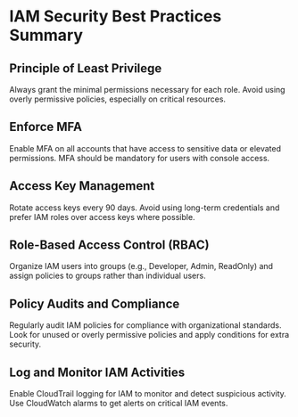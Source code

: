 # IAM Security Best Practices Summary

## Principle of Least Privilege
Always grant the minimal permissions necessary for each role. Avoid using overly permissive policies, especially on critical resources.

## Enforce MFA
Enable MFA on all accounts that have access to sensitive data or elevated permissions. MFA should be mandatory for users with console access.

## Access Key Management
Rotate access keys every 90 days. Avoid using long-term credentials and prefer IAM roles over access keys where possible.

## Role-Based Access Control (RBAC)
Organize IAM users into groups (e.g., Developer, Admin, ReadOnly) and assign policies to groups rather than individual users.

## Policy Audits and Compliance
Regularly audit IAM policies for compliance with organizational standards. Look for unused or overly permissive policies and apply conditions for extra security.

## Log and Monitor IAM Activities
Enable CloudTrail logging for IAM to monitor and detect suspicious activity. Use CloudWatch alarms to get alerts on critical IAM events.
